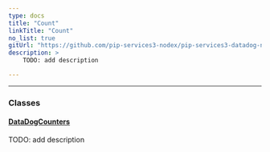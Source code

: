 ```yaml
---
type: docs
title: "Count"
linkTitle: "Count"
no_list: true
gitUrl: "https://github.com/pip-services3-nodex/pip-services3-datadog-nodex"
description: >
    TODO: add description

---
```

---


<div class="module-body"> 

### Classes

#### [DataDogCounters](datadog_counters)
TODO: add description


</div>
